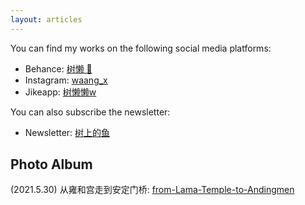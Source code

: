 ```yaml
---
layout: articles
---
```


You can find my works on the following social media platforms:
* Behance: [树懒 🦥](https://www.behance.net/wang76)
* Instagram: [waang_x](https://www.instagram.com/waang_x/)
* Jikeapp: [树懒懒w](https://m.okjike.com/users/352a4000-049c-4e05-93a5-a5447b79ef98)

You can also subscribe the newsletter: 
* Newsletter: [树上的鱼](https://fishintree.hedwig.pub/)

## Photo Album
(2021.5.30) 从雍和宫走到安定门桥:  [from-Lama-Temple-to-Andingmen](https://www.behance.net/gallery/120501325/from-Lama-Temple-to-Andingmen)